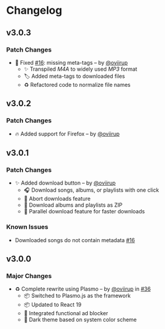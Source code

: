 # Changelog

## v3.0.3

### Patch Changes

- 🐛 Fixed [#16](https://github.com/oviirup/jiosaavn-downloader/issues/16): missing meta-tags – by [@oviirup](https://github.com/oviirup)
  - ✨ Transpiled _M4A_ to widely used _MP3_ format
  - 🏷️ Added meta-tags to downloaded files
  - ♻️ Refactored code to normalize file names

## v3.0.2

### Patch Changes

- 🔥 Added support for Firefox – by [@oviirup](https://github.com/oviirup)

## v3.0.1

### Patch Changes

- ✨ Added download button – by [@oviirup](https://github.com/oviirup)
  - 🎧 Download songs, albums, or playlists with one click
  - 🚫 Abort downloads feature
  - 📁 Download albums and playlists as ZIP
  - 🧵 Parallel download feature for faster downloads

### Known Issues

- Downloaded songs do not contain metadata [#16](https://github.com/oviirup/jiosaavn-downloader/issues/16)

## v3.0.0

### Major Changes

- ♻️ Complete rewrite using Plasmo – by [@oviirup](https://github.com/oviirup) in [#36](https://github.com/oviirup/jiosaavn-downloader/pull/36)
  - 📦 Switched to Plasmo.js as the framework
  - 📦 Updated to React 19
  - 🚫 Integrated functional ad blocker
  - 🎨 Dark theme based on system color scheme
